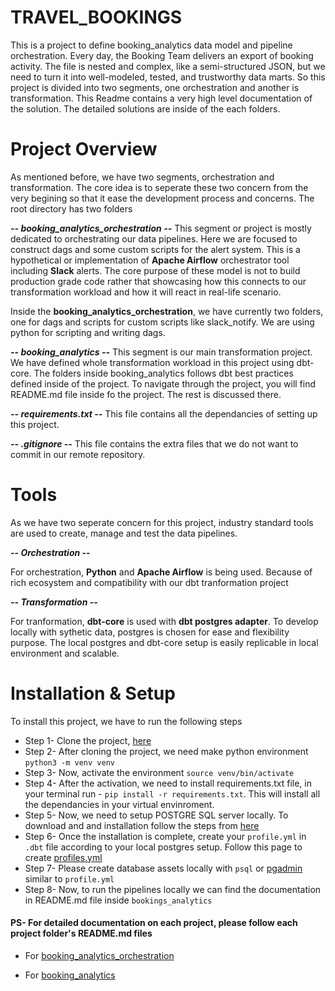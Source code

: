 # TRAVEL_BOOKINGS
This is a project to define booking_analytics data model and pipeline orchestration. Every day, the Booking Team delivers an export of booking activity. The file is nested and complex, like a semi-structured JSON, but we need
to turn it into well-modeled, tested, and trustworthy data marts. So this project is divided into two segments, one orchestration and another is transformation. This Readme contains a very high level documentation of the solution. The detailed solutions are inside of the each folders.

# Project Overview
As mentioned before, we have two segments, orchestration and transformation. The core idea is to seperate these two concern from the very begining so that it ease the development process and concerns. The root directory has two folders

***-- booking_analytics_orchestration --***
This segment or project is mostly dedicated to orchestrating our data pipelines. Here we are focused to construct dags and some custom scripts for the alert system. This is a hypothetical or implementation of **Apache Airflow** orchestrator tool including **Slack** alerts. The core purpose of these model is not to build production grade code rather that showcasing how this connects to our transformation workload and how it will react in real-life scenario. 

Inside the **booking_analytics_orchestration**, we have currently two folders, one for dags and scripts for custom scripts like slack_notify. We are using python for scripting and writing dags.

***-- booking_analytics --***
This segment is our main transformation project. We have defined whole transformation workload in this project using dbt-core. The folders inside booking_analytics follows dbt best practices defined inside of the project. To navigate through the project, you will find README.md file inside fo the project. The rest is discussed there.

***-- requirements.txt --***
This file contains all the dependancies of setting up this project.

***-- .gitignore --***
This file contains the extra files that we do not want to commit in our remote repository.

# Tools
As we have two seperate concern for this project, industry standard tools are used to create, manage and test the data pipelines. 

***-- Orchestration --***

For orchestration, **Python** and **Apache Airflow** is being used. Because of rich ecosystem and compatibility with our dbt tranformation project

***-- Transformation --***

For tranformation, **dbt-core** is used with **dbt postgres adapter**. To develop locally with sythetic data, postgres is chosen for ease and flexibility purpose. The local postgres and dbt-core setup is easily replicable in local environment and scalable.

# Installation & Setup

To install this project, we have to run the following steps

- Step 1- Clone the project, [here](https://github.com/Fahim-Hasan/travel_bookings.git)
- Step 2- After cloning the project, we need make python environment ```python3 -m venv venv```
- Step 3- Now, activate the environment ```source venv/bin/activate```
- Step 4- After the activation, we need to install requirements.txt file, in your terminal run - ```pip install -r requirements.txt```. This will install all the dependancies in your virtual envinroment.
- Step 5- Now, we need to setup POSTGRE SQL server locally. To download and and installation follow the steps from [here](https://www.postgresql.org/download/) 
- Step 6- Once the installation is complete, create your ```profile.yml``` in ```.dbt``` file according to your local postgres setup. Follow this page to create [profiles.yml](https://docs.getdbt.com/docs/core/connect-data-platform/postgres-setup)
- Step 7- Please create database assets locally with ```psql``` or [pgadmin](https://www.pgadmin.org/) similar to ```profile.yml```
- Step 8- Now, to run the pipelines locally we can find the documentation in README.md file inside ```bookings_analytics```

#### PS- For detailed documentation on each project, please follow each project folder's README.md files

- For [booking_analytics_orchestration](booking_analytics_orchestration/README.md)

- For [booking_analytics](bookings_analytics/README.md)

